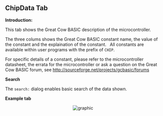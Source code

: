 <div class="section">

<div class="titlepage">

<div>

<div>

<span id="chipdata_tab"></span>ChipData Tab
--------------------------------------------

</div>

</div>

</div>

<span class="strong">**Introduction:**</span>

This tab shows the Great Cow BASIC description of the microcontroller.

The three colums shows the Great Cow BASIC constant name, the value of
the constant and the explaination of the constant.   All constants are
available within user programs with the prefix of `CHIP`.

For specific details of a constant, please refer to the microcontroller
datasheet, the errata for the microcontroller or ask a question on the
Great Cow BASIC forum, see
<http://sourceforge.net/projects/gcbasic/forums>

  
  
<span class="strong">**Search**</span>

The `search:` dialog enables basic search of the data shown.  
  

<span class="strong">**Example tab**</span>

<div class="informalfigure">

<div class="mediaobject" align="center">

![graphic](./images/ChipData.PNG)

</div>

</div>

  
  

</div>
